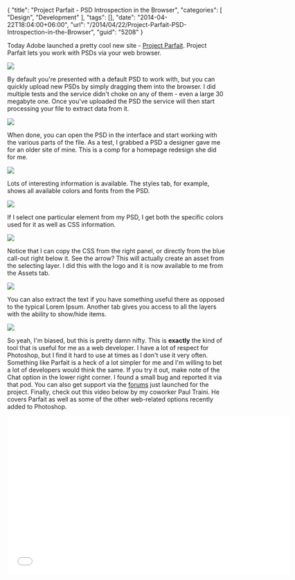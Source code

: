{
	"title": "Project Parfait - PSD Introspection in the Browser",
	"categories": [
		"Design",
		"Development"
	],
	"tags": [],
	"date": "2014-04-22T18:04:00+06:00",
	"url": "/2014/04/22/Project-Parfait-PSD-Introspection-in-the-Browser",
	"guid": "5208"
}

<p>
Today Adobe launched a pretty cool new site - <a href="https://projectparfait.adobe.com">Project Parfait</a>. Project Parfait lets you work with PSDs via your web browser. 
</p>
<!--more-->
<p>
<img src="http://www.raymondcamden.com/images/s0.png" />
</p>

<p>
By default you're presented with a default PSD to work with, but you can quickly upload new PSDs by simply dragging them into the browser. I did multiple tests and the service didn't choke on any of them - even a large 30 megabyte one. Once you've uploaded the PSD the service will then start processing your file to extract data from it.
</p>

<p>
<img src="http://www.raymondcamden.com/images/s19.png" />
</p>

<p>
When done, you can open the PSD in the interface and start working with the various parts of the file. As a test, I grabbed a PSD a designer gave me for an older site of mine. This is a comp for a homepage redesign she did for me.
</p>

<p>
<img src="http://www.raymondcamden.com/images/s9.png" />
</p>

<p>
Lots of interesting information is available. The styles tab, for example, shows all available colors and fonts from the PSD. 
</p>

<p>
<img src="http://www.raymondcamden.com/images/s111.png" />
</p>

<p>
If I select one particular element from my PSD, I get both the specific colors used for it as well as CSS information.
</p>

<p>
<img src="http://www.raymondcamden.com/images/s20.png" />
</p>

<p>
Notice that I can copy the CSS from the right panel, or directly from the blue call-out right below it. See the arrow? This will actually create an asset from the selecting layer. I did this with the logo and it is now available to me from the Assets tab.
</p>

<p>
<img src="http://www.raymondcamden.com/images/s_extract3.png" />
</p>

<p>
You can also extract the text if you have something useful there as opposed to the typical Lorem Ipsum. Another tab gives you access to all the layers with the ability to show/hide items.
</p>

<p>
<img src="http://www.raymondcamden.com/images/s_layers.png" />
</p>

<p>
So yeah, I'm biased, but this is pretty damn nifty. This is <strong>exactly</strong> the kind of tool that is useful for me as a web developer. I have a lot of respect for Photoshop, but I find it hard to use at times as I don't use it very often. Something like Parfait is a heck of a lot simpler for me and I'm willing to bet a lot of developers would think the same. If you try it out, make note of the Chat option in the lower right corner. I found a small bug and reported it via that pod. You can also get support via the <a href="http://www.adobe.com/go/parfait_forum">forums</a> just launched for the project. Finally, check out this video below by my coworker Paul Traini. He covers Parfait as well as some of the other web-related options recently added to Photoshop.
</p>

<iframe width="651" height="366" src="//www.youtube.com/embed/wZUjdNmGZko?rel=0" frameborder="0" allowfullscreen></iframe>